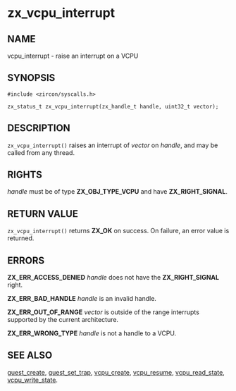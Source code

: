 # zx_vcpu_interrupt

## NAME

<!-- Updated by update-docs-from-abigen, do not edit. -->

vcpu_interrupt - raise an interrupt on a VCPU

## SYNOPSIS

<!-- Updated by update-docs-from-abigen, do not edit. -->

```
#include <zircon/syscalls.h>

zx_status_t zx_vcpu_interrupt(zx_handle_t handle, uint32_t vector);
```

## DESCRIPTION

`zx_vcpu_interrupt()` raises an interrupt of *vector* on *handle*, and may be
called from any thread.

## RIGHTS

<!-- Updated by update-docs-from-abigen, do not edit. -->

*handle* must be of type **ZX_OBJ_TYPE_VCPU** and have **ZX_RIGHT_SIGNAL**.

## RETURN VALUE

`zx_vcpu_interrupt()` returns **ZX_OK** on success. On failure, an error value is
returned.

## ERRORS

**ZX_ERR_ACCESS_DENIED** *handle* does not have the **ZX_RIGHT_SIGNAL** right.

**ZX_ERR_BAD_HANDLE** *handle* is an invalid handle.

**ZX_ERR_OUT_OF_RANGE** *vector* is outside of the range interrupts supported by
the current architecture.

**ZX_ERR_WRONG_TYPE** *handle* is not a handle to a VCPU.

## SEE ALSO

[guest_create](guest_create.md),
[guest_set_trap](guest_set_trap.md),
[vcpu_create](vcpu_create.md),
[vcpu_resume](vcpu_resume.md),
[vcpu_read_state](vcpu_read_state.md),
[vcpu_write_state](vcpu_write_state.md).
